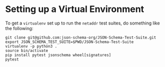 Setting up a Virtual Environment
================================

To get a `virtualenv` set up to run the `netaddr` test suites, do something
like the following:

    git clone git@github.com:json-schema-org/JSON-Schema-Test-Suite.git
    export JSON_SCHEMA_TEST_SUITE=$PWD/JSON-Schema-Test-Suite
    virtualenv -p python3 .
    source bin/activate
    pip install pytest jsonschema wheel[signatures]
    pytest
